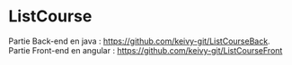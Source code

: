 # ListCourse


  
Partie Back-end en java : https://github.com/keivy-git/ListCourseBack.
<br>
Partie Front-end en angular : https://github.com/keivy-git/ListCourseFront
